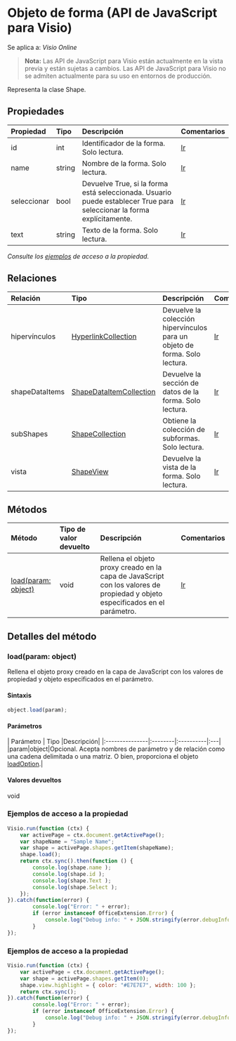 # <a name="shape-object-javascript-api-for-visio"></a>Objeto de forma (API de JavaScript para Visio)

Se aplica a: _Visio Online_
>**Nota:** Las API de JavaScript para Visio están actualmente en la vista previa y están sujetas a cambios. Las API de JavaScript para Visio no se admiten actualmente para su uso en entornos de producción.

Representa la clase Shape.

## <a name="properties"></a>Propiedades

| Propiedad       | Tipo    |Descripción| Comentarios|
|:---------------|:--------|:----------|:---|
|id|int|Identificador de la forma. Solo lectura.|[Ir](https://github.com/OfficeDev/office-js-docs/issues/new?title=Visio-shape-id)|
|name|string|Nombre de la forma. Solo lectura.|[Ir](https://github.com/OfficeDev/office-js-docs/issues/new?title=Visio-shape-name)|
|seleccionar|bool|Devuelve True, si la forma está seleccionada. Usuario puede establecer True para seleccionar la forma explícitamente.|[Ir](https://github.com/OfficeDev/office-js-docs/issues/new?title=Visio-shape-select)|
|text|string|Texto de la forma. Solo lectura.|[Ir](https://github.com/OfficeDev/office-js-docs/issues/new?title=Visio-shape-text)|

_Consulte los [ejemplos](#property-access-examples) de acceso a la propiedad._

## <a name="relationships"></a>Relaciones
| Relación | Tipo    |Descripción| Comentarios|
|:---------------|:--------|:----------|:---|
|hipervínculos|[HyperlinkCollection](hyperlinkcollection.md)|Devuelve la colección hipervínculos para un objeto de forma. Solo lectura.|[Ir](https://github.com/OfficeDev/office-js-docs/issues/new?title=Visio-shape-hyperlinks)|
|shapeDataItems|[ShapeDataItemCollection](shapedataitemcollection.md)|Devuelve la sección de datos de la forma. Solo lectura.|[Ir](https://github.com/OfficeDev/office-js-docs/issues/new?title=Visio-shape-shapeDataItems)|
|subShapes|[ShapeCollection](shapecollection.md)|Obtiene la colección de subformas. Solo lectura.|[Ir](https://github.com/OfficeDev/office-js-docs/issues/new?title=Visio-shape-subShapes)|
|vista|[ShapeView](shapeview.md)|Devuelve la vista de la forma. Solo lectura.|[Ir](https://github.com/OfficeDev/office-js-docs/issues/new?title=Visio-shape-view)|

## <a name="methods"></a>Métodos

| Método           | Tipo de valor devuelto    |Descripción| Comentarios|
|:---------------|:--------|:----------|:---|
|[load(param: object)](#loadparam-object)|void|Rellena el objeto proxy creado en la capa de JavaScript con los valores de propiedad y objeto especificados en el parámetro.|[Ir](https://github.com/OfficeDev/office-js-docs/issues/new?title=Visio-shape-load)|

## <a name="method-details"></a>Detalles del método

### <a name="loadparam-object"></a>load(param: object)
Rellena el objeto proxy creado en la capa de JavaScript con los valores de propiedad y objeto especificados en el parámetro.

#### <a name="syntax"></a>Sintaxis
```js
object.load(param);
```

#### <a name="parameters"></a>Parámetros
| Parámetro       | Tipo    |Descripción|
|:---------------|:--------|:----------|:---|
|param|object|Opcional. Acepta nombres de parámetro y de relación como una cadena delimitada o una matriz. O bien, proporciona el objeto [loadOption](loadoption.md).|

#### <a name="returns"></a>Valores devueltos
void
### <a name="property-access-examples"></a>Ejemplos de acceso a la propiedad
```js
Visio.run(function (ctx) { 
    var activePage = ctx.document.getActivePage();
    var shapeName = "Sample Name";
    var shape = activePage.shapes.getItem(shapeName);
    shape.load();
    return ctx.sync().then(function () {
        console.log(shape.name );
        console.log(shape.id );
        console.log(shape.Text );
        console.log(shape.Select );
    });
}).catch(function(error) {
        console.log("Error: " + error);
        if (error instanceof OfficeExtension.Error) {
            console.log("Debug info: " + JSON.stringify(error.debugInfo));
        }
});
```

### <a name="property-access-examples"></a>Ejemplos de acceso a la propiedad
```js
Visio.run(function (ctx) { 
    var activePage = ctx.document.getActivePage();
    var shape = activePage.shapes.getItem(0);
    shape.view.highlight = { color: "#E7E7E7", width: 100 };
    return ctx.sync();
}).catch(function(error) {
        console.log("Error: " + error);
        if (error instanceof OfficeExtension.Error) {
            console.log("Debug info: " + JSON.stringify(error.debugInfo));
        }
});
```
